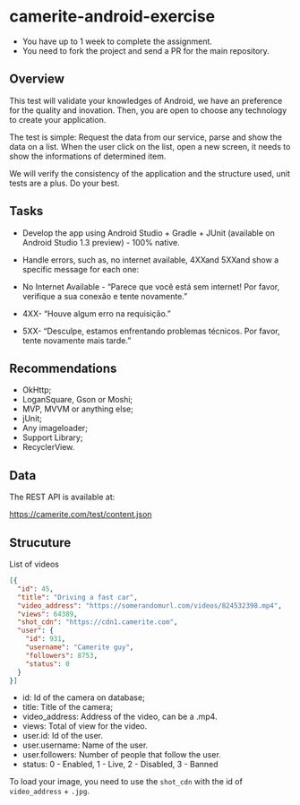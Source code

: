 # camerite-android-exercise

- You have up to 1 week to complete the assignment.
- You need to fork the project and send a PR for the main repository.

Overview
--------

This test will validate your knowledges of Android, we have an preference for the quality and inovation. Then, you are open to choose any technology to create your application.

The test is simple: Request the data from our service, parse and show the data on a list. When the user click on the list, open a new screen, it needs to show the informations of determined item.

We will verify the consistency of the application and the structure used, unit tests are a plus. Do your best.

Tasks
-----

- Develop the app using Android Studio + Gradle + JUnit (available on Android Studio 1.3 preview) ­- 100% native.

- Handle errors, such as, no internet available, 4XXand 5XXand show a specific message for each one:

- No Internet Available - “Parece que você está sem internet! Por favor, verifique a sua conexão e tente novamente.”

- 4XX- “Houve algum erro na requisição.”

- 5XX- “Desculpe, estamos enfrentando problemas técnicos. Por favor, tente novamente mais tarde.”

Recommendations
---------------

- OkHttp;
- LoganSquare, Gson or Moshi;
- MVP, MVVM or anything else;
- jUnit;
- Any imageloader;
- Support Library;
- RecyclerView.

Data
----

The REST API is available at:

https://camerite.com/test/content.json

Strucuture
----------

List of videos

```json
[{
  "id": 45,
  "title": "Driving a fast car",
  "video_address": "https://somerandomurl.com/videos/824532398.mp4",
  "views": 64389,
  "shot_cdn": "https://cdn1.camerite.com",
  "user": {
    "id": 931,
    "username": "Camerite guy",
    "followers": 8753,
    "status": 0
  }
}]
```

- id: Id of the camera on database;
- title: Title of the camera;
- video_address: Address of the video, can be a .mp4.
- views: Total of view for the video.
- user.id: Id of the user.
- user.username: Name of the user.
- user.followers: Number of people that follow the user.
- status: 0 - Enabled, 1 - Live, 2 - Disabled, 3 - Banned

To load your image, you need to use the `shot_cdn` with the id of `video_address` + `.jpg`.